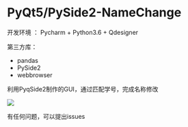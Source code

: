 # PyQt5/PySide2-NameChange
开发环境 ： Pycharm + Python3.6 + Qdesigner

第三方库：

* pandas
* PySide2
* webbrowser

利用PyqSide2制作的GUI，通过匹配学号，完成名称修改

![](https://github.com/Leaderzhangyi/Pyqt5-Change/blob/master/imgs/1380000001d9b6e9b9358.jpg)

有任何问题，可以提出issues
